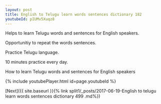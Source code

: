 ```yaml
---
layout: post
title: English to Telugu learn words sentences dictionary 182 
youtubeId: pIUMv5Xuqz8
---
```

 
 
Helps to learn Telugu words and sentences for English speakers.

Opportunitiy to repeat the words sentences. 

Practice Telugu language. 
 
10 minutes practice every day. 
 
How to learn Telugu words and sentences for English speakers 
 
{% include youtubePlayer.html id=page.youtubeId %}
 
 
[Next]({{ site.baseurl }}{% link  split1/_posts/2017-06-19-English to telugu learn words sentences dictionary 499 .md%})
 
